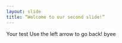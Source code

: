 ```yaml
---
layout: slide
title: “Welcome to our second slide!”
---
```

Your test
Use the left arrow to go back!
byee
